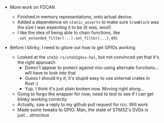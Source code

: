 - More work on FDCAN
  - Finished in memory representations, onto actual device.
  - Added a dependence on `static_asserts` to make sure `SramBlock` was the size I was expecting it
    to be (it was, woo!)
  - I like the idea of being able to chain functions, like `.set_extended_filter(...).set_filter(...)`, etc

- Before I blinky, I need to giture out how to get GPIOs working
  - Looked at the `stm32-rs/stm32g4xx-hal`, but not convinced yet that it's the right approach
    - Doesn't appear to protect against mis-using alternate functions... will have to look into that
    - Guess I should try it; it's stupid easy to use external crates in Rust :)
    - Yup, I think it's just plain broken now. Moving right along...
  - Going to forgo the wrapper for now; need to test to see if I can get blinky working correctly
  - Actually, saw a reply to my github pull request for rcc. Will work 
  - Made some tweaks to GPIO. Man, the state of STM32's SVDs is just... _atrocious_